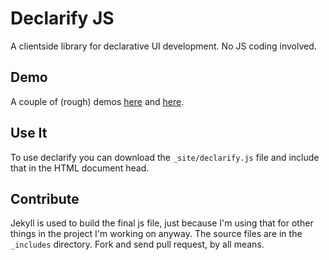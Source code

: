 # Declarify JS

A clientside library for declarative UI development. No JS coding involved.

## Demo

A couple of (rough) demos [here](http://micha.github.com/declarify.js/test.html)
and [here](http://micha.github.com/declarify.js/index.html).

## Use It

To use declarify you can download the `_site/declarify.js` file and include
that in the HTML document head. 

## Contribute

Jekyll is used to build the final js file, just because I'm using that for
other things in the project I'm working on anyway. The source files are in
the `_includes` directory. Fork and send pull request, by all means.

